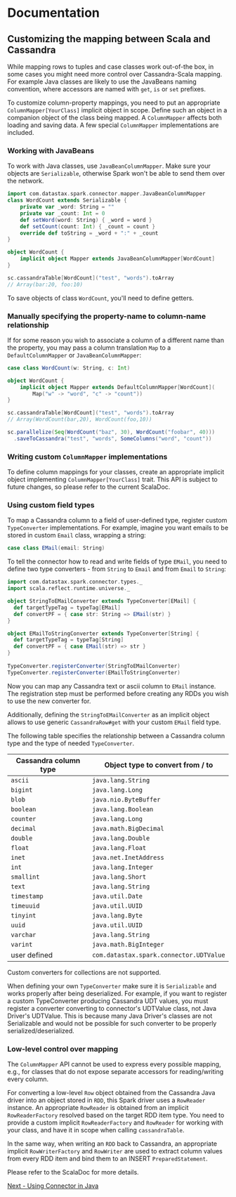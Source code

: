 # Documentation
## Customizing the mapping between Scala and Cassandra

While mapping rows to tuples and case classes work out-of-the box, 
in some cases you might need more control over Cassandra-Scala mapping. 
For example Java classes are likely to use the JavaBeans naming convention, where accessors are named 
with `get`, `is` or `set` prefixes. 

To customize column-property mappings, 
you need to put an appropriate `ColumnMapper[YourClass]` implicit object in scope. 
Define such an object in a companion object of the class being mapped. 
A `ColumnMapper` affects both loading and saving data. A few special `ColumnMapper` 
implementations are included.

### Working with JavaBeans
To work with Java classes, use `JavaBeanColumnMapper`. 
Make sure your objects are `Serializable`, otherwise Spark won't be able to send them over the network.

```scala
import com.datastax.spark.connector.mapper.JavaBeanColumnMapper
class WordCount extends Serializable { 
    private var _word: String = ""
    private var _count: Int = 0
    def setWord(word: String) { _word = word }
    def setCount(count: Int) { _count = count }
    override def toString = _word + ":" + _count
}

object WordCount {
    implicit object Mapper extends JavaBeanColumnMapper[WordCount] 
}

sc.cassandraTable[WordCount]("test", "words").toArray
// Array(bar:20, foo:10)
```

To save objects of class `WordCount`, you'll need to define getters.

### Manually specifying the property-name to column-name relationship
If for some reason you wish to associate a column of a different name than the property, 
you may pass a column translation `Map` to a `DefaultColumnMapper` or `JavaBeanColumnMapper`:

```scala
case class WordCount(w: String, c: Int)

object WordCount { 
    implicit object Mapper extends DefaultColumnMapper[WordCount](
        Map("w" -> "word", "c" -> "count")) 
}

sc.cassandraTable[WordCount]("test", "words").toArray
// Array(WordCount(bar,20), WordCount(foo,10))

sc.parallelize(Seq(WordCount("baz", 30), WordCount("foobar", 40)))
  .saveToCassandra("test", "words", SomeColumns("word", "count"))
```

### Writing custom `ColumnMapper` implementations
To define column mappings for your classes, create an appropriate implicit object implementing 
`ColumnMapper[YourClass]` trait. This API is subject to future changes, so please refer to the current ScalaDoc.
 
### Using custom field types
To map a Cassandra column to a field of user-defined type, register custom `TypeConverter` implementations.
For example, imagine you want emails to be stored in custom `Email` class, wrapping a string:

```scala
case class EMail(email: String)
```
    
To tell the connector how to read and write fields of type `EMail`, you need to define two 
type converters - from `String` to `Email` and from `Email` to `String`:

```scala
import com.datastax.spark.connector.types._
import scala.reflect.runtime.universe._

object StringToEMailConverter extends TypeConverter[EMail] {
  def targetTypeTag = typeTag[EMail]
  def convertPF = { case str: String => EMail(str) }
}

object EMailToStringConverter extends TypeConverter[String] {
  def targetTypeTag = typeTag[String]
  def convertPF = { case EMail(str) => str }
}
    
TypeConverter.registerConverter(StringToEMailConverter)
TypeConverter.registerConverter(EMailToStringConverter)            
```
 
Now you can map any Cassandra text or ascii column to `EMail` instance.
The registration step must be performed before creating any RDDs you wish to
use the new converter for.

Additionally, defining the `StringToEMailConverter` as an implicit object 
allows to use generic `CassandraRow#get` with your custom `EMail` field type.
 
The following table specifies the relationship between a Cassandra column type and 
the type of needed `TypeConverter`.

Cassandra column type | Object type to convert from / to
----------------------|------------------------------------------
 `ascii`              | `java.lang.String`
 `bigint`             | `java.lang.Long`
 `blob`               | `java.nio.ByteBuffer`
 `boolean`            | `java.lang.Boolean`
 `counter`            | `java.lang.Long`
 `decimal`            | `java.math.BigDecimal`
 `double`             | `java.lang.Double`
 `float`              | `java.lang.Float`
 `inet`               | `java.net.InetAddress`
 `int`                | `java.lang.Integer`
 `smallint`           | `java.lang.Short`
 `text`               | `java.lang.String`
 `timestamp`          | `java.util.Date`
 `timeuuid`           | `java.util.UUID`
 `tinyint`            | `java.lang.Byte`
 `uuid`               | `java.util.UUID`
 `varchar`            | `java.lang.String`
 `varint`             | `java.math.BigInteger`
 user defined         | `com.datastax.spark.connector.UDTValue`

Custom converters for collections are not supported.
 
When defining your own `TypeConverter` make sure it is `Serializable` and
works properly after being deserialized. For example, if you want to 
register a custom TypeConverter producing
Cassandra UDT values, you must register a converter converting to connector's
UDTValue class, not Java Driver's UDTValue. This is because many Java Driver's classes are not
Serializable and would not be possible for such converter to be properly serialized/deserialized.  

### Low-level control over mapping
The `ColumnMapper` API cannot be used to express every possible mapping, e.g., for classes that do not expose
separate accessors for reading/writing every column. 

For converting a low-level `Row` object obtained from the Cassandra Java driver into an object stored in `RDD`, 
this Spark driver uses a `RowReader` instance. An appropriate `RowReader` is obtained from an implicit 
`RowReaderFactory` resolved based on the target RDD item type. You need to provide a custom implicit 
`RowReaderFactory` and `RowReader` for working with your class, and have it in scope when calling `cassandraTable`.
  
In the same way, when writing an `RDD` back to Cassandra, an appropriate implicit `RowWriterFactory` and 
`RowWriter` are used to extract column values from every RDD item and bind them to an INSERT `PreparedStatement`.
     
Please refer to the ScalaDoc for more details.

[Next - Using Connector in Java](7_java_api.md)
